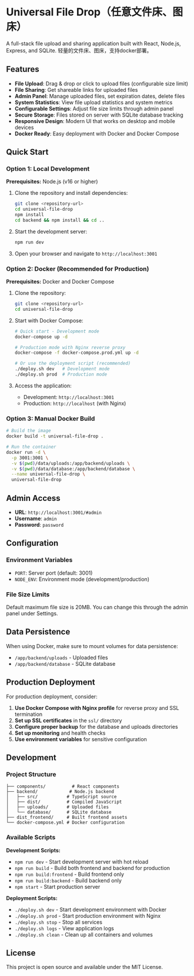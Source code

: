 # Universal File Drop（任意文件床、图床）

A full-stack file upload and sharing application built with React, Node.js, Express, and SQLite.
轻量的文件床、图床，支持docker部署。

## Features

- **File Upload**: Drag & drop or click to upload files (configurable size limit)
- **File Sharing**: Get shareable links for uploaded files
- **Admin Panel**: Manage uploaded files, set expiration dates, delete files
- **System Statistics**: View file upload statistics and system metrics
- **Configurable Settings**: Adjust file size limits through admin panel
- **Secure Storage**: Files stored on server with SQLite database tracking
- **Responsive Design**: Modern UI that works on desktop and mobile devices
- **Docker Ready**: Easy deployment with Docker and Docker Compose

## Quick Start

### Option 1: Local Development

**Prerequisites:** Node.js (v16 or higher)

1. Clone the repository and install dependencies:
   ```bash
   git clone <repository-url>
   cd universal-file-drop
   npm install
   cd backend && npm install && cd ..
   ```

2. Start the development server:
   ```bash
   npm run dev
   ```

3. Open your browser and navigate to `http://localhost:3001`

### Option 2: Docker (Recommended for Production)

**Prerequisites:** Docker and Docker Compose

1. Clone the repository:
   ```bash
   git clone <repository-url>
   cd universal-file-drop
   ```

2. Start with Docker Compose:
   ```bash
   # Quick start - Development mode
   docker-compose up -d

   # Production mode with Nginx reverse proxy
   docker-compose -f docker-compose.prod.yml up -d

   # Or use the deployment script (recommended)
   ./deploy.sh dev   # Development mode
   ./deploy.sh prod  # Production mode
   ```

3. Access the application:
   - Development: `http://localhost:3001`
   - Production: `http://localhost` (with Nginx)

### Option 3: Manual Docker Build

```bash
# Build the image
docker build -t universal-file-drop .

# Run the container
docker run -d \
  -p 3001:3001 \
  -v $(pwd)/data/uploads:/app/backend/uploads \
  -v $(pwd)/data/database:/app/backend/database \
  --name universal-file-drop \
  universal-file-drop
```

## Admin Access

- **URL**: `http://localhost:3001/#admin`
- **Username**: `admin`
- **Password**: `password`

## Configuration

### Environment Variables

- `PORT`: Server port (default: 3001)
- `NODE_ENV`: Environment mode (development/production)

### File Size Limits

Default maximum file size is 20MB. You can change this through the admin panel under Settings.

## Data Persistence

When using Docker, make sure to mount volumes for data persistence:

- `/app/backend/uploads` - Uploaded files
- `/app/backend/database` - SQLite database

## Production Deployment

For production deployment, consider:

1. **Use Docker Compose with Nginx profile** for reverse proxy and SSL termination
2. **Set up SSL certificates** in the `ssl/` directory
3. **Configure proper backup** for the database and uploads directories
4. **Set up monitoring** and health checks
5. **Use environment variables** for sensitive configuration

## Development

### Project Structure

```
├── components/          # React components
├── backend/            # Node.js backend
│   ├── src/           # TypeScript source
│   ├── dist/          # Compiled JavaScript
│   ├── uploads/       # Uploaded files
│   └── database/      # SQLite database
├── dist_frontend/     # Built frontend assets
└── docker-compose.yml # Docker configuration
```

### Available Scripts

**Development Scripts:**
- `npm run dev` - Start development server with hot reload
- `npm run build` - Build both frontend and backend for production
- `npm run build:frontend` - Build frontend only
- `npm run build:backend` - Build backend only
- `npm start` - Start production server

**Deployment Scripts:**
- `./deploy.sh dev` - Start development environment with Docker
- `./deploy.sh prod` - Start production environment with Nginx
- `./deploy.sh stop` - Stop all services
- `./deploy.sh logs` - View application logs
- `./deploy.sh clean` - Clean up all containers and volumes

## License

This project is open source and available under the MIT License.

